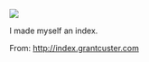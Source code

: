 ![](https://db-feed.s3.amazonaws.com/legacy/Screenshot_from_2020_03_29_22_20_09-1585534864387.png)

I made myself an index.

From: http://index.grantcuster.com